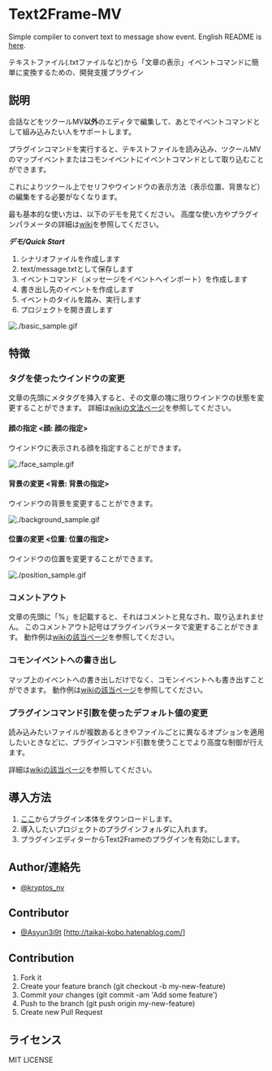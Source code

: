 # Text2Frame-MV
Simple compiler to convert text to message show event.
English README is [here](en).

テキストファイル(.txtファイルなど)から「文章の表示」イベントコマンドに簡単に変換するための、開発支援プラグイン

## 説明
会話などをツクールMV**以外**のエディタで編集して、あとでイベントコマンドとして組み込みたい人をサポートします。

プラグインコマンドを実行すると、テキストファイルを読み込み、ツクールMVのマップイベントまたはコモンイベントにイベントコマンドとして取り込むことができます。

これによりツクール上でセリフやウインドウの表示方法（表示位置、背景など）の編集をする必要がなくなります。

最も基本的な使い方は、以下のデモを見てください。
高度な使い方やプラグインパラメータの詳細は[wiki](https://github.com/yktsr/Text2Frame-MV/wiki)を参照してください。

***デモ/Quick Start***
1. シナリオファイルを作成します
1. text/message.txtとして保存します
1. イベントコマンド（メッセージをイベントへインポート）を作成します
1. 書き出し先のイベントを作成します
1. イベントのタイルを踏み、実行します
1. プロジェクトを開き直します

![./basic_sample.gif](https://raw.githubusercontent.com/wiki/yktsr/Text2Frame-MV/img/basic_sample.gif)

## 特徴
### タグを使ったウインドウの変更
文章の先頭にメタタグを挿入すると、その文章の塊に限りウインドウの状態を変更することができます。
詳細は[wikiの文法ページ](https://github.com/yktsr/Text2Frame-MV/wiki/%E6%96%87%E6%B3%95)を参照してください。

#### 顔の指定 <顔: 顔の指定>
ウインドウに表示される顔を指定することができます。

![./face_sample.gif](https://raw.githubusercontent.com/wiki/yktsr/Text2Frame-MV/img/face_sample.gif)

#### 背景の変更 <背景: 背景の指定>
ウインドウの背景を変更することができます。

![./background_sample.gif](https://raw.githubusercontent.com/wiki/yktsr/Text2Frame-MV/img/background_sample.gif)

#### 位置の変更 <位置: 位置の指定>
ウインドウの位置を変更することができます。

![./position_sample.gif](https://raw.githubusercontent.com/wiki/yktsr/Text2Frame-MV/img/position_sample.gif)

### コメントアウト
文章の先頭に「%」を記載すると、それはコメントと見なされ、取り込まれません。
このコメントアウト記号はプラグインパラメータで変更することができます。
動作例は[wikiの該当ページ](https://github.com/yktsr/Text2Frame-MV/wiki/%E3%82%B3%E3%83%A1%E3%83%B3%E3%83%88%E3%82%A2%E3%82%A6%E3%83%88%E3%81%AE%E5%8B%95%E4%BD%9C%E4%BE%8B)を参照してください。

### コモンイベントへの書き出し
マップ上のイベントへの書き出しだけでなく、コモンイベントへも書き出すことができます。
動作例は[wikiの該当ページ](https://github.com/yktsr/Text2Frame-MV/wiki/%E3%82%B3%E3%83%A2%E3%83%B3%E3%82%A4%E3%83%99%E3%83%B3%E3%83%88%E6%9B%B8%E3%81%8D%E5%87%BA%E3%81%97%E3%81%AE%E5%8B%95%E4%BD%9C%E4%BE%8B)を参照してください。

### プラグインコマンド引数を使ったデフォルト値の変更
読み込みたいファイルが複数あるときやファイルごとに異なるオプションを適用したいときなどに、プラグインコマンド引数を使うことでより高度な制御が行えます。

詳細は[wikiの該当ページ](https://github.com/yktsr/Text2Frame-MV/wiki/%E3%83%97%E3%83%A9%E3%82%B0%E3%82%A4%E3%83%B3%E3%82%B3%E3%83%9E%E3%83%B3%E3%83%89%E5%BC%95%E6%95%B0)を参照してください。


## 導入方法
1. [ここ](https://raw.githubusercontent.com/yktsr/Text2Frame-MV/master/Text2Frame.js)からプラグイン本体をダウンロードします。
1. 導入したいプロジェクトのプラグインフォルダに入れます。
1. プラグインエディターからText2Frameのプラグインを有効にします。

## Author/連絡先
* [@kryptos_nv](https://twitter.com/kryptos_nv)

## Contributor
* [@Asyun3i9t](https://twitter.com/Asyun3i9t)
[http://taikai-kobo.hatenablog.com/]

## Contribution
1. Fork it
2. Create your feature branch (git checkout -b my-new-feature)
3. Commit your changes (git commit -am 'Add some feature')
4. Push to the branch (git push origin my-new-feature)
5. Create new Pull Request

## ライセンス
MIT LICENSE
